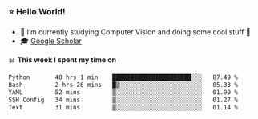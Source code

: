 ### ⭐️ Hello World!

<!--
**hologerry/hologerry** is a ✨ _special_ ✨ repository because its `README.md` (this file) appears on your GitHub profile.

Here are some ideas to get you started:

- 🔭 I’m currently working and studying on Computer Vision
- 🌱 I’m currently learning at Peking University
- 💬 Ask me about 
- 📫 How to reach me: E-mail
- 😄 Pronouns: he/his
- ⚡ Fun fact: Music is the Power
-->


- 🔭 I’m currently studying Computer Vision and doing some cool stuff 🤖
- 🎓 [Google Scholar](https://scholar.google.com/citations?user=3ykqW9wAAAAJ&hl=en)


📊 **This week I spent my time on**

<!--START_SECTION:waka-->

```txt
Python       40 hrs 1 min    ██████████████████████░░░   87.49 %
Bash         2 hrs 26 mins   █▒░░░░░░░░░░░░░░░░░░░░░░░   05.33 %
YAML         52 mins         ▒░░░░░░░░░░░░░░░░░░░░░░░░   01.90 %
SSH Config   34 mins         ▒░░░░░░░░░░░░░░░░░░░░░░░░   01.27 %
Text         31 mins         ▒░░░░░░░░░░░░░░░░░░░░░░░░   01.14 %
```

<!--END_SECTION:waka-->
